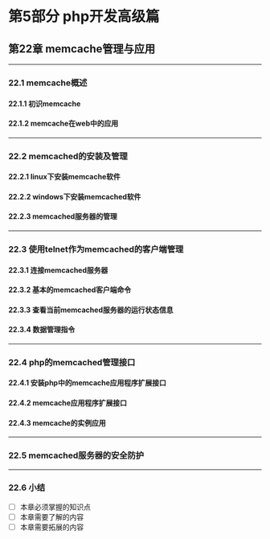 # 第5部分 php开发高级篇
## 第22章 memcache管理与应用

---

### 22.1 memcache概述
#### 22.1.1 初识memcache
#### 22.1.2 memcache在web中的应用

---

### 22.2 memcached的安装及管理
#### 22.2.1 linux下安装memcache软件
#### 22.2.2 windows下安装memcached软件
#### 22.2.3 memcached服务器的管理

---

### 22.3 使用telnet作为memcached的客户端管理
#### 22.3.1 连接memcached服务器
#### 22.3.2 基本的memcached客户端命令
#### 22.3.3 查看当前memcached服务器的运行状态信息
#### 22.3.4 数据管理指令

---

### 22.4 php的memcached管理接口
#### 22.4.1 安装php中的memcache应用程序扩展接口
#### 22.4.2 memcache应用程序扩展接口
#### 22.4.3 memcache的实例应用

---

### 22.5 memcached服务器的安全防护

---

### 22.6 小结
- [ ] 本章必须掌握的知识点
- [ ] 本章需要了解的内容
- [ ] 本章需要拓展的内容